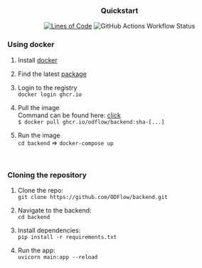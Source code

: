 <div align="center">

<h3> Quickstart </h3>

[![Lines of Code](https://sonarcloud.io/api/project_badges/measure?project=ODFlow_backend&metric=ncloc)](https://sonarcloud.io/summary/new_code?id=ODFlow_backend)
![GitHub Actions Workflow Status](https://img.shields.io/github/actions/workflow/status/ODFlow/backend/docker-build.yml?color=%233e75b5)


</div>

### Using docker
1. Install [docker](https://www.docker.com/)
2. Find the latest [package](https://github.com/ODFlow/backend/pkgs/container/backend)
3. Login to the registry <br>
  `docker login ghcr.io`

4. Pull the image <br>
Command can be found here: [click](https://github.com/ODFlow/backend/pkgs/container/backend)<br>
   `$ docker pull ghcr.io/odflow/backend:sha-[...]`
   
6. Run the image <br>
   `cd backend` =>
   `docker-compose up`

<br>

### Cloning the repository

1. Clone the repo: <br>
` git clone https://github.com/ODFlow/backend.git `

2. Navigate to the backend: <br>
` cd backend `

3. Install dependencies: <br>
` pip install -r requirements.txt `

4. Run the app: <br>
` uvicorn main:app --reload `

